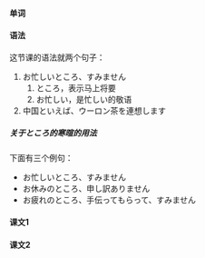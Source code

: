 #### 单词



#### 语法
这节课的语法就两个句子：
1. お忙しいところ、すみません
    1. ところ，表示马上将要 
    2. お忙しい，是忙しい的敬语
2. 中国といえば、ウーロン茶を連想します


##### 关于ところ的寒暄的用法

下面有三个例句：
* お忙しいところ、すみません
* お休みのところ、申し訳ありません
* お疲れのところ、手伝ってもらって、すみません





#### 课文1




#### 课文2

